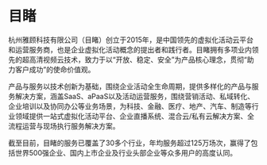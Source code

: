 # 

# 目睹

杭州雅顾科技有限公司（目睹）创立于2015年，是中国领先的虚拟化活动云平台和运营服务商，也是企业虚拟化活动概念的提出者和践行者。目睹拥有多项业内领先的超高清视频云技术，致力于以“开放、稳定、安全”为产品核心理念，贯彻“助力客户成功”的使命价值观。

产品与服务以技术创新为基础，围绕企业活动全生命周期，提供多样化的产品与服务解决方案，涵盖SaaS、aPaaS以及活动运营服务，围绕营销活动、私域转化、企业培训以及协同办公等业务场景，为科技、金融、医疗、地产、汽车、制造等行业领域提供一站式虚拟化活动平台、企业直播系统、混合云/私有云解决方案、全流程运营与现场执行服务解决方案。

截至目前，目睹的服务已覆盖了30多个行业，年均服务超过125万场次，赢得了包括世界500强企业、国内上市企业及行业头部企业等众多用户的高度认同。

